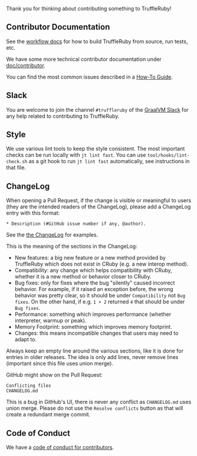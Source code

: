 Thank you for thinking about contributing something to TruffleRuby!

## Contributor Documentation

See the [workflow docs](doc/contributor/workflow.md) for how to build TruffleRuby from source, run tests, etc.

We have some more technical contributor documentation under [doc/contributor](doc/contributor).

You can find the most common issues described in a [How-To Guide](doc/contributor/how-to-guide.md).

## Slack

You are welcome to join the channel `#truffleruby` of the
[GraalVM Slack](https://www.graalvm.org/community/#community-support)
for any help related to contributing to TruffleRuby.

## Style

We use various lint tools to keep the style consistent.
The most important checks can be run locally with `jt lint fast`.
You can use `tool/hooks/lint-check.sh` as a git hook to run `jt lint fast` automatically, see instructions in that file.

## ChangeLog

When opening a Pull Request, if the change is visible or meaningful to users (they are the intended readers of the ChangeLog),
please add a ChangeLog entry with this format:

```
* Description (#GitHub issue number if any, @author).
```

See the [the ChangeLog](CHANGELOG.md) for examples.

This is the meaning of the sections in the ChangeLog:
* New features: a big new feature or a new method provided by TruffleRuby which does not exist in CRuby (e.g. a new interop method).
* Compatibility: any change which helps compatibility with CRuby, whether it is a new method or behavior closer to CRuby.
* Bug fixes: only for fixes where the bug "silently" caused incorrect behavior.
  For example, if it raised an exception before, the wrong behavior was pretty clear, so it should be under `Compatibility` not `Bug fixes`.
  On the other hand, if e.g. `1 + 2` returned `4` that should be under `Bug fixes`.
* Performance: something which improves performance (whether interpreter, warmup or peak).
* Memory Footprint: something which improves memory footprint.
* Changes: this means incompatible changes that users may need to adapt to.

Always keep an empty line around the various sections, like it is done for entries in older releases.
The idea is only add lines, never remove lines (important since this file uses union merge).

GitHub might show on the Pull Request:
```
Conflicting files
CHANGELOG.md
```
This is a bug in GitHub's UI, there is never any conflict as `CHANGELOG.md` uses union merge.
Please do not use the `Resolve conflicts` button as that will create a redundant merge commit.

## Code of Conduct

We have a [code of conduct for contributors](https://www.contributor-covenant.org/version/1/4/code-of-conduct/).
